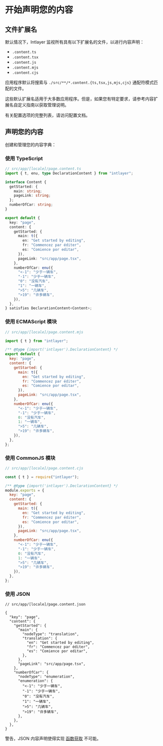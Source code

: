 # 开始声明您的内容

## 文件扩展名

默认情况下，Intlayer 监视所有具有以下扩展名的文件，以进行内容声明：

- `.content.ts`
- `.content.tsx`
- `.content.js`
- `.content.mjs`
- `.content.cjs`

应用程序默认将搜索与 `./src/**/*.content.{ts,tsx,js,mjs,cjs}` 通配符模式匹配的文件。

这些默认扩展名适用于大多数应用程序。但是，如果您有特定要求，请参考内容扩展名自定义指南以获取管理说明。

有关配置选项的完整列表，请访问配置文档。

## 声明您的内容

创建和管理您的内容字典：

### 使用 TypeScript

```typescript
// src/app/[locale]/page.content.ts
import { t, enu, type DeclarationContent } from "intlayer";

interface Content {
  getStarted: {
    main: string;
    pageLink: string;
  };
  numberOfCar: string;
}

export default {
  key: "page",
  content: {
    getStarted: {
      main: t({
        en: "Get started by editing",
        fr: "Commencez par éditer",
        es: "Comience por editar",
      }),
      pageLink: "src/app/page.tsx",
    },
    numberOfCar: enu({
      "<-1": "少于一辆车",
      "-1": "少于一辆车",
      "0": "没有汽车",
      "1": "一辆车",
      ">5": "几辆车",
      ">19": "许多辆车",
    }),
  },
} satisfies DeclarationContent<Content>;
```

### 使用 ECMAScript 模块

```javascript
// src/app/[locale]/page.content.mjs

import { t } from "intlayer";

/** @type {import('intlayer').DeclarationContent} */
export default {
  key: "page",
  content: {
    getStarted: {
      main: t({
        en: "Get started by editing",
        fr: "Commencez par éditer",
        es: "Comience por editar",
      }),
      pageLink: "src/app/page.tsx",
    },
    numberOfCar: enu({
      "<-1": "少于一辆车",
      "-1": "少于一辆车",
      0: "没有汽车",
      1: "一辆车",
      ">5": "几辆车",
      ">19": "许多辆车",
    }),
  },
};
```

### 使用 CommonJS 模块

```javascript
// src/app/[locale]/page.content.cjs

const { t } = require("intlayer");

/** @type {import('intlayer').DeclarationContent} */
module.exports = {
  key: "page",
  content: {
    getStarted: {
      main: t({
        en: "Get started by editing",
        fr: "Commencez par éditer",
        es: "Comience por editar",
      }),
      pageLink: "src/app/page.tsx",
    },
    numberOfCar: enu({
      "<-1": "少于一辆车",
      "-1": "少于一辆车",
      0: "没有汽车",
      1: "一辆车",
      ">5": "几辆车",
      ">19": "许多辆车",
    }),
  },
};
```

### 使用 JSON

```json5
// src/app/[locale]/page.content.json

{
  "key": "page",
  "content": {
    "getStarted": {
      "main": {
        "nodeType": "translation",
        "translation": {
          "en": "Get started by editing",
          "fr": "Commencez par éditer",
          "es": "Comience por editar",
        },
      },
      "pageLink": "src/app/page.tsx",
    },
    "numberOfCar": {
      "nodeType": "enumeration",
      "enumeration": {
        "<-1": "少于一辆车",
        "-1": "少于一辆车",
        "0": "没有汽车",
        "1": "一辆车",
        ">5": "几辆车",
        ">19": "许多辆车",
      },
    },
  },
}
```

警告，JSON 内容声明使得实现 [函数获取](https://github.com/aymericzip/intlayer/blob/main/docs/zh/content_declaration/function_fetching.md) 不可能。
